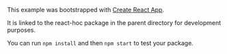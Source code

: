 This example was bootstrapped with [Create React App](https://github.com/facebook/create-react-app).

It is linked to the react-hoc package in the parent directory for development purposes.

You can run `npm install` and then `npm start` to test your package.
